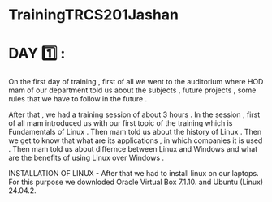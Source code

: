 # TrainingTRCS201Jashan
# DAY 1️⃣ :
On the first day of training , first of all we went to the auditorium where HOD mam of our department told us about the subjects , future projects , some rules that we have to follow in the future .

After that , we had a training session of about 3 hours . In the session , first of all mam introduced us with our first topic of the training which is Fundamentals of Linux . Then mam told us about the history of Linux . Then we get to know that what are its applications , in which companies it is used . Then mam told us about differnce between Linux and Windows and what are the benefits of using Linux over Windows .

INSTALLATION OF LINUX - After that we had to install linux on our laptops. For this purpose we downloded Oracle Virtual Box 7.1.10. and Ubuntu (Linux) 24.04.2.
<!-- Uploading "virphoto.png"... -->
